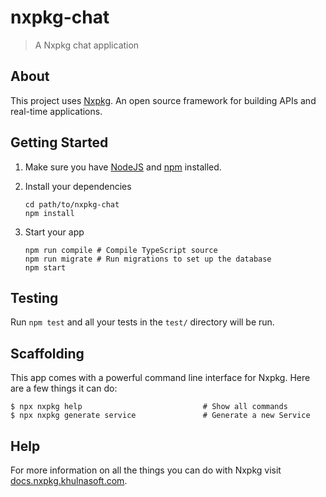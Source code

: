 # nxpkg-chat

> A Nxpkg chat application

## About

This project uses [Nxpkg](http://nxpkg.khulnasoft.com). An open source framework for building APIs and real-time applications.

## Getting Started

1. Make sure you have [NodeJS](https://nodejs.org/) and [npm](https://www.npmjs.com/) installed.
2. Install your dependencies

    ```
    cd path/to/nxpkg-chat
    npm install
    ```

3. Start your app

    ```
    npm run compile # Compile TypeScript source
    npm run migrate # Run migrations to set up the database
    npm start
    ```

## Testing

Run `npm test` and all your tests in the `test/` directory will be run.

## Scaffolding

This app comes with a powerful command line interface for Nxpkg. Here are a few things it can do:

```
$ npx nxpkg help                           # Show all commands
$ npx nxpkg generate service               # Generate a new Service
```

## Help

For more information on all the things you can do with Nxpkg visit [docs.nxpkg.khulnasoft.com](http://docs.nxpkg.khulnasoft.com).
